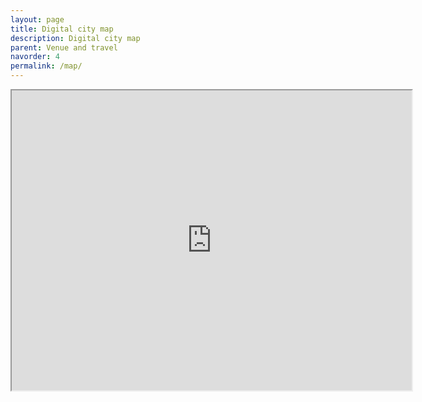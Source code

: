 ```yaml
---
layout: page
title: Digital city map
description: Digital city map
parent: Venue and travel
navorder: 4
permalink: /map/
---
```






<iframe src="https://www.google.com/maps/d/embed?mid=16rhPWTQ7J2D198PXdNtgajw0KC7Z6Ws&ehbc=2E312F" width="640" height="480"></iframe>